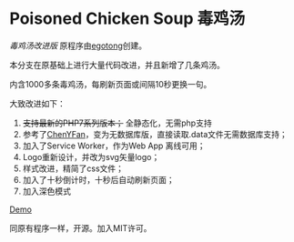 # Poisoned Chicken Soup 毒鸡汤
*毒鸡汤改进版*
原程序由[egotong](https://github.com/egotong/nows)创建。

本分支在原基础上进行大量代码改进，并且新增了几条鸡汤。

内含1000多条毒鸡汤，每刷新页面或间隔10秒更换一句。

大致改进如下：

 1. ~~支持最新的PHP7系列版本；~~ 全静态化，无需php支持
 2. 参考了[ChenYFan](https://github.com/ChenYFan/Dujitang)，变为无数据库版，直接读取.data文件无需数据库支持；
 3. 加入了Service Worker，作为Web App 离线可用；
 4. Logo重新设计，并改为svg矢量logo；
 5. 样式改进，精简了css文件；
 6. 加入了十秒倒计时，十秒后自动刷新页面；
 7. 加入深色模式

[Demo](https://soup.dukeyin.com/)

同原有程序一样，开源。加入MIT许可。


